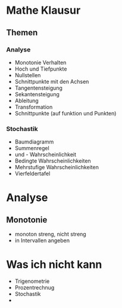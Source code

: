 # Mathe Klausur
## Themen
### Analyse
- Monotonie Verhalten
- Hoch und Tiefpunkte
- Nullstellen
- Schnittpunkte mit den Achsen
- Tangentensteigung 
- Sekantensteigung
- Ableitung
- Transformation
- Schnittpunkte (auf funktion und Punkten)
### Stochastik
- Baumdiagramm 
- Summenregel
- und - Wahrscheinlichkeit
- Bedingte Wahrscheinlichkeiten
- Mehrstufige Wahrscheinlichkeiten
- Vierfeldertafel

# Analyse
## Monotonie
- monoton streng, nicht streng
- in Intervallen angeben
# Was ich nicht kann 
- Trigenometrie 
- Prozentrechnug 
- Stochastik
- 
